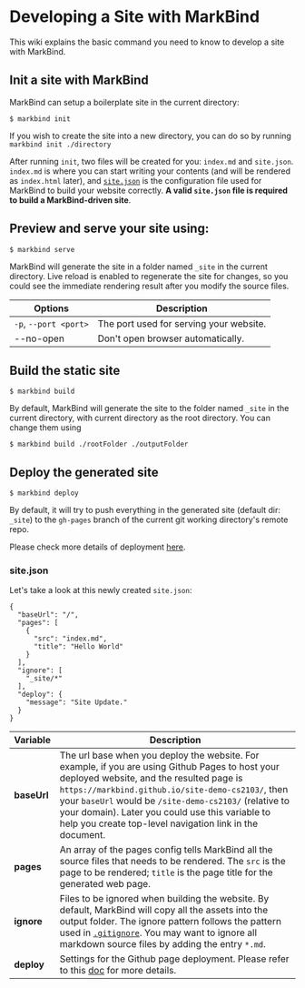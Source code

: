 <link rel="stylesheet" href="{{baseUrl}}/css/main.css">

<include src="../common/header.md" />

<div class="website-content">

# Developing a Site with MarkBind

This wiki explains the basic command you need to know to develop a site with MarkBind.

## Init a site with MarkBind
MarkBind can setup a boilerplate site in the current directory:
```
$ markbind init
```

If you wish to create the site into a new directory, you can do so by running `markbind init ./directory`

After running `init`, two files will be created for you: `index.md` and `site.json`. `index.md` is where you can start writing your contents (and will be rendered as `index.html` later), and [`site.json`](#sitejson) is the configuration file used for MarkBind to build your website correctly. **A valid `site.json` file is required to build a MarkBind-driven site**.

## Preview and serve your site using:
```
$ markbind serve
```

MarkBind will generate the site in a folder named `_site` in the current directory. Live reload is enabled to regenerate the site for changes, so you could see the immediate rendering result after you modify the source files.

| Options | Description |
|----------|--------------------------------------------------------------------------------------------------------------------------------------------------------------------------------------------------------------------------------------|
| `-p`, `--port <port>` | The port used for serving your website. |
| --no-open | Don't open browser automatically. |


## Build the static site
```
$ markbind build
```

By default, MarkBind will generate the site to the folder named `_site` in the current directory, with current directory as the root directory. You can change them using
```
$ markbind build ./rootFolder ./outputFolder
```

## Deploy the generated site
```
$ markbind deploy
```

By default, it will try to push everything in the generated site (default dir: `_site`) to the `gh-pages` branch of the current git working directory's remote repo.

Please check more details of deployment [here]({{baseUrl}}/sections/ghpagesDeployment.html).

### site.json
Let's take a look at this newly created `site.json`:
```
{
  "baseUrl": "/",
  "pages": [
    {
      "src": "index.md",
      "title": "Hello World"
    }
  ],
  "ignore": [
    "_site/*"
  ],
  "deploy": {
    "message": "Site Update."
  }
}

```

| Variable | Description |
|----------|--------------------------------------------------------------------------------------------------------------------------------------------------------------------------------------------------------------------------------------|
| **baseUrl** | The url base when you deploy the website. For example, if you are using Github Pages to host your deployed website, and the resulted page is `https://markbind.github.io/site-demo-cs2103/`, then your `baseUrl` would be `/site-demo-cs2103/` (relative to your domain). Later you could use this variable to help you create top-level navigation link in the document. |
| **pages** | An array of the pages config tells MarkBind all the source files that needs to be rendered. The `src` is the page to be rendered; `title` is the page title for the generated web page. |
| **ignore** | Files to be ignored when building the website. By default, MarkBind will copy all the assets into the output folder. The ignore pattern follows the pattern used in [`.gitignore`](https://git-scm.com/docs/gitignore#_pattern_format). You may want to ignore all markdown source files by adding the entry `*.md`. |
| **deploy** | Settings for the Github page deployment. Please refer to this [doc]({{baseUrl}}/sections/ghpagesDeployment.html) for more details. |

<include src="../common/userGuideSections.md" />

</div>
